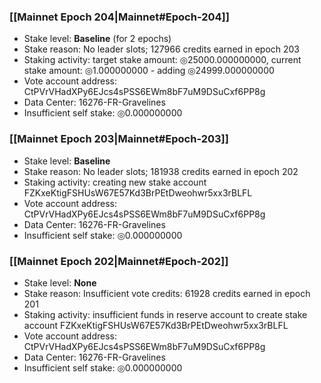 ### [[Mainnet Epoch 204|Mainnet#Epoch-204]]
* Stake level: **Baseline** (for 2 epochs)
* Stake reason: No leader slots; 127966 credits earned in epoch 203
* Staking activity: target stake amount: ◎25000.000000000, current stake amount: ◎1.000000000 - adding ◎24999.000000000
* Vote account address: CtPVrVHadXPy6EJcs4sPSS6EWm8bF7uM9DSuCxf6PP8g
* Data Center: 16276-FR-Gravelines
* Insufficient self stake: ◎0.000000000
### [[Mainnet Epoch 203|Mainnet#Epoch-203]]
* Stake level: **Baseline**
* Stake reason: No leader slots; 181938 credits earned in epoch 202
* Staking activity: creating new stake account FZKxeKtigFSHUsW67E57Kd3BrPEtDweohwr5xx3rBLFL
* Vote account address: CtPVrVHadXPy6EJcs4sPSS6EWm8bF7uM9DSuCxf6PP8g
* Data Center: 16276-FR-Gravelines
* Insufficient self stake: ◎0.000000000
### [[Mainnet Epoch 202|Mainnet#Epoch-202]]
* Stake level: **None**
* Stake reason: Insufficient vote credits: 61928 credits earned in epoch 201
* Staking activity: insufficient funds in reserve account to create stake account FZKxeKtigFSHUsW67E57Kd3BrPEtDweohwr5xx3rBLFL
* Vote account address: CtPVrVHadXPy6EJcs4sPSS6EWm8bF7uM9DSuCxf6PP8g
* Data Center: 16276-FR-Gravelines
* Insufficient self stake: ◎0.000000000